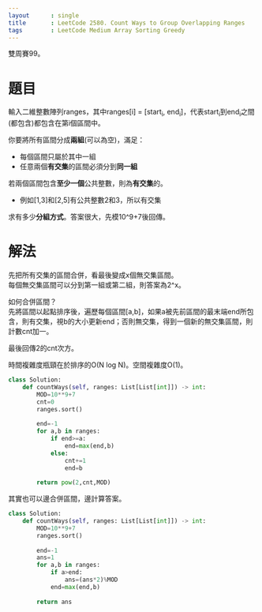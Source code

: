 ```yaml
--- 
layout      : single
title       : LeetCode 2580. Count Ways to Group Overlapping Ranges
tags        : LeetCode Medium Array Sorting Greedy
---
```

雙周賽99。

# 題目
輸入二維整數陣列ranges，其中ranges[i] = [start<sub>i</sub>, end<sub>i</sub>]，代表start<sub>i</sub>到end<sub>i</sub>之間(都包含)都包含在第i個區間中。  

你要將所有區間分成**兩組**(可以為空)，滿足：  
- 每個區間只屬於其中一組  
- 任意兩個**有交集**的區間必須分到**同一組**  

若兩個區間包含**至少一個**公共整數，則為**有交集**的。  
- 例如[1,3]和[2,5]有公共整數2和3，所以有交集  

求有多少**分組方式**。答案很大，先模10^9+7後回傳。  

# 解法
先把所有交集的區間合併，看最後變成x個無交集區間。  
每個無交集區間可以分到第一組或第二組，則答案為2^x。  

如何合併區間？  
先將區間以起點排序後，遍歷每個區間[a,b]，如果a被先前區間的最末端end所包含，則有交集，視b的大小更新end；否則無交集，得到一個新的無交集區間，則計數cnt加一。  

最後回傳2的cnt次方。  

時間複雜度瓶頸在於排序的O(N log N)。空間複雜度O(1)。  

```python
class Solution:
    def countWays(self, ranges: List[List[int]]) -> int:
        MOD=10**9+7
        cnt=0
        ranges.sort()
        
        end=-1
        for a,b in ranges:
            if end>=a:
                end=max(end,b)
            else:
                cnt+=1
                end=b
            
        return pow(2,cnt,MOD)
```

其實也可以邊合併區間，邊計算答案。  

```python
class Solution:
    def countWays(self, ranges: List[List[int]]) -> int:
        MOD=10**9+7
        ranges.sort()
        
        end=-1
        ans=1
        for a,b in ranges:
            if a>end:
                ans=(ans*2)%MOD
            end=max(end,b)
            
        return ans
```